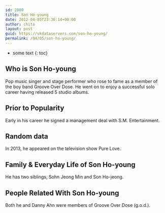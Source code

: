 ```yaml
---
id: 2880
title: Son Ho-young
date: 2012-04-05T23:36:14+00:00
author: chito
layout: post
guid: https://ukdataservers.com/son-ho-young/
permalink: /04/05/son-ho-young/
---
```


* some text
{: toc}
          
          
## Who is  Son Ho-young
                  
                  
                  
Pop music singer and stage performer who rose to fame as a member of the boy band Groove Over Dose. He went on to enjoy a successful solo career having released 5 studio albums.
                  
                
                
                
## Prior to Popularity 
                  
                  
                  
Early in his career he signed a management deal with S.M. Entertainment.
                  
                
                
                
## Random data 
                  
                  
                  
In 2013, he appeared on the television show Pure Love. 
                  
                
                
                
## Family & Everyday Life of Son Ho-young
                  
                  
                  
He has two siblings, Sohn Jeong Min and Son Ho-jeong.
                  
                
                
                
## People Related With  Son Ho-young
                  
                  
                  
Both he and Danny Ahn were members of Groove Over Dose (g.o.d.).
                  
                
              
            
          
          
          
    
    
  
